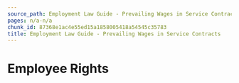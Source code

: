 ```yaml
---
source_path: Employment Law Guide - Prevailing Wages in Service Contracts.md
pages: n/a-n/a
chunk_id: 87368e1ac4e55ed15a1858005418a54545c35783
title: Employment Law Guide - Prevailing Wages in Service Contracts
---
```

# Employee Rights
